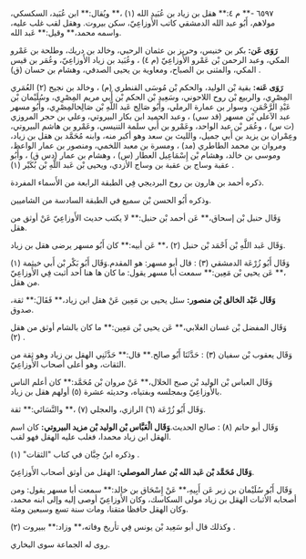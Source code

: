 ٦٥٩٧ -** م ٤:** هقل بن زياد بن عُبَيد الله (١) ،** ويُقال:** ابن عُبَيد، السكسكي، مولاهم، أَبُو عبد الله الدمشقي كاتب الأَوزاعِيّ، سكن بيروت. وهقل لقب غلب عليه، واسمه محمد،** وقيل:** عَبد الله.

**رَوَى عَن:** بكر بن خنيس، وحريز بن عثمان الرحبي، وخالد بن دريك، وطلحة بن عَمْرو المكي، وعبد الرحمن بْن عَمْرو الأَوزاعِيّ (م ٤) ، وعُبَيد بن زياد الأَوزاعِيّ، وعُمَر بن قيس المكي، والمثنى بن الصباح، ومعاوية بن يحيى الصدفي، وهشام بن حسان (ق) .

**رَوَى عَنه:** بقية بْن الوليد، والحكم بْن مُوسَى القنطري (م) ، وخالد بن نجيح (٢) العُمَري المِصْرِي، والربيع بْن روح اللاحوني، وسَعِيد بْن الحكم بْن أَبي مريم المِصْرِي، وسُلَيْمان بْن عَبْدِ الرَّحْمَنِ، وسوار بن عمارة الرملي، وأَبُو صَالِح عَبد اللَّهِ بْن صَالِحالمِصْرِي، وأَبُو مسهر عبد الآعلى بْن مسهر (قد سي) ، وعبد الحميد ابن بكار البيروتي، وعلي بن حجر المروزي (ت س) ، وعُمَر بْن عبد الواحد، وعَمْرو بن أَبي سلمة التنيسي، وعَمْرو بن هاشم البيروتي، وعِمْران بن يزيد بن أَبي جميل، والليث بن سعد وهو أكبر منه، وابنه مُحَمَّد بن هقل بن زياد، ومروان بن محمد الطاطري (مد) ، ومسرة بن معبد اللخمي، ومنصور بن عمار الواعظ، وموسى بن خالد، وهشام بْن إِسْمَاعِيل العطار (س) ، وهشام بن عمار (دس ق) ، وأَبُو عقبة وساج بن عقبة بن وساج الأزدي، ويحيى بْن عَبد اللَّهِ بْن بُكَيْر (١) .

ذكره أحمد بن هارون بن روح البرديجي فِي الطبقة الرابعة من الأَسماء المفردة.

وذكره أَبُو الحسن بْن سميع في الطبقة السادسة من الشاميين.

وَقَال حنبل بْن إسحاق،** عَن أحمد بْن حنبل:** لا يكتب حديث الأَوزاعِيّ عَنْ أوثق من هقل.

وَقَال عَبد اللَّهِ بْن أَحْمَد بْن حنبل (٢) ،** عَن أبيه:** كان أَبُو مسهر يرضى هقل بن زياد.

وَقَال أَبُو زُرْعَة الدمشقي (٣) : قال أبو مسهر: هو المقدم.وَقَال أَبُو بَكْر بْن أَبي خيثمة (١) ،** عَن يحيى بْن مَعِين:** سمعت أبا مسهر يقول: ما كان ها هنا أحد أثبت فِي الأَوزاعِيّ من هقل.

**وَقَال عَبْد الخالق بْن منصور:** سئل يحيى بن مَعِين عَنْ هقل ابن زياد،** فَقَالَ:** ثقة، صدوق.

وَقَال المفضل بْن غسان الغلابي،** عَن يحيى بْن مَعِين:** ما كان بالشام أوثق من هقل (٢) .

وَقَال يعقوب بْن سفيان (٣) : حَدَّثَنَا أَبُو صالح.** قال:** حَدَّثَنِي الهقل بن زياد وهو ثقة من الثقات، وهو أعلى أصحاب الأَوزاعِيّ.

وَقَال العباس بْن الوليد بْن صبح الخلال،** عَنْ مروان بْن مُحَمَّد:** كان أعلم الناس بالأَوزاعِيّ وبمجلسه وبفتياه، وحديثه عشرة (٥) أولهم هقل بن زياد.

وَقَال أَبُو زُرْعَة (٦) الرازي، والعجلي (٧) ،** والنَّسَائي:** ثقة.

وَقَال أبو حاتم (٨) : صالح الحديث.**وَقَال الْعَبَّاس بْن الوليد بْن مزيد البيروتي:** كان اسم الهقل ابن زياد محمدا، فغلب عليه الهقل فهو لقب.

وذكره ابنُ حِبَّان في كتاب "الثقات" (١) .

**وَقَال مُحَمَّد بْن عَبد الله بْن عمار الموصلي:** الهقل من أوثق أصحاب الأَوزاعِيّ.

وَقَال أَبُو سُلَيْمان بن زبر عَن أَبِيهِ،** عَنْ إِسْحَاق بن خالد:** سمعت أبا مسهر يقول: ومن أصحابه الأثبات الهقل بن زياد مولى السكاسك، وكان الأَوزاعِيّ أوصى إليه وإلى ابنه محمد، وكان الهقل حافظا متقنا، ومات سنة تسع وسبعين ومئة.

وكذلك قال أبو سَعِيد بْن يونس فِي تأريخ وفاته،** وزاد:** ببيروت (٢) .

روى له الجماعة سوى البخاري.